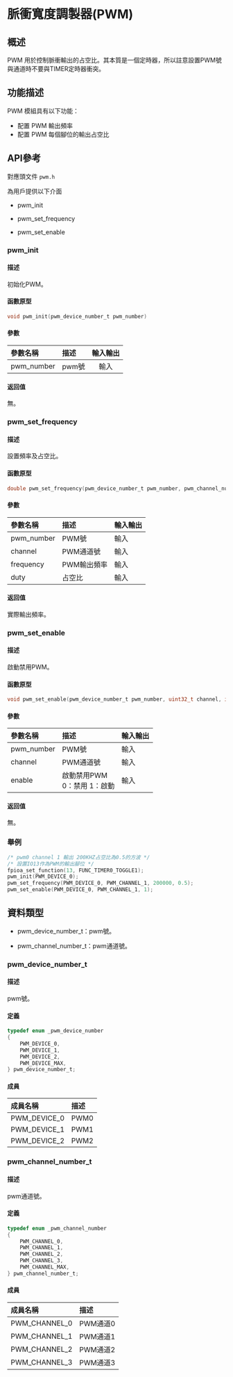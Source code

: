 # 脈衝寬度調製器(PWM)

## 概述

PWM 用於控制脈衝輸出的占空比。其本質是一個定時器，所以註意設置PWM號與通道時不要與TIMER定時器衝突。

## 功能描述

PWM 模組具有以下功能：

- 配置 PWM 輸出頻率
- 配置 PWM 每個腳位的輸出占空比

## API參考

對應頭文件 `pwm.h`  

為用戶提供以下介面

- pwm\_init

- pwm\_set\_frequency

- pwm\_set\_enable

### pwm\_init

#### 描述

初始化PWM。

#### 函數原型

```c
void pwm_init(pwm_device_number_t pwm_number)
```

#### 參數

| 參數名稱     |   描述     |  輸入輸出  |
| :--------   | :-----     | :----:     |
| pwm_number | pwm號 | 輸入 |

#### 返回值

無。

### pwm\_set\_frequency

#### 描述

設置頻率及占空比。

#### 函數原型

```c
double pwm_set_frequency(pwm_device_number_t pwm_number, pwm_channel_number_t channel, double frequency, double duty)
```

#### 參數

| 參數名稱     | 描述                             |  輸入輸出  |
| :---------- | :------------------------------- | :-------- |
| pwm_number  | PWM號                            | 輸入       |
| channel     | PWM通道號                        | 輸入       |
| frequency   | PWM輸出頻率                       | 輸入       |
| duty        | 占空比                            | 輸入      |

#### 返回值

實際輸出頻率。

### pwm_set_enable

#### 描述

啟動禁用PWM。

#### 函數原型

```c
void pwm_set_enable(pwm_device_number_t pwm_number, uint32_t channel, int enable)
```

#### 參數

| 參數名稱     |   描述                          |  輸入輸出  |
| :---------- | :------------------------------ | :-------- |
| pwm_number  | PWM號                           | 輸入       |
| channel     | PWM通道號                        | 輸入      |
| enable      | 啟動禁用PWM<br>0：禁用  1：啟動   | 輸入      |

#### 返回值

無。

### 舉例

```c
/* pwm0 channel 1 輸出 200KHZ占空比為0.5的方波 */
/* 設置IO13作為PWM的輸出腳位 */
fpioa_set_function(13, FUNC_TIMER0_TOGGLE1);
pwm_init(PWM_DEVICE_0);
pwm_set_frequency(PWM_DEVICE_0, PWM_CHANNEL_1, 200000, 0.5);
pwm_set_enable(PWM_DEVICE_0, PWM_CHANNEL_1, 1);
```

## 資料類型

- pwm\_device\_number\_t：pwm號。

- pwm\_channel\_number\_t：pwm通道號。

### pwm\_device\_number\_t

#### 描述

pwm號。

#### 定義

```c
typedef enum _pwm_device_number
{
    PWM_DEVICE_0,
    PWM_DEVICE_1,
    PWM_DEVICE_2,
    PWM_DEVICE_MAX,
} pwm_device_number_t;
```

#### 成員

| 成員名稱        | 描述 |
| :------------- | :--- |
| PWM\_DEVICE\_0 | PWM0 |
| PWM\_DEVICE\_1 | PWM1 |
| PWM\_DEVICE\_2 | PWM2 |

### pwm\_channel\_number\_t

#### 描述

pwm通道號。

#### 定義

```c
typedef enum _pwm_channel_number
{
    PWM_CHANNEL_0,
    PWM_CHANNEL_1,
    PWM_CHANNEL_2,
    PWM_CHANNEL_3,
    PWM_CHANNEL_MAX,
} pwm_channel_number_t;
```

#### 成員

| 成員名稱         | 描述     |
| :-------------- | :------- |
| PWM\_CHANNEL\_0 | PWM通道0 |
| PWM\_CHANNEL\_1 | PWM通道1 |
| PWM\_CHANNEL\_2 | PWM通道2 |
| PWM\_CHANNEL\_3 | PWM通道3 |
